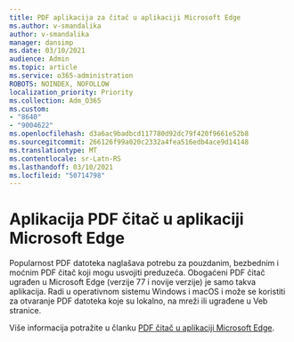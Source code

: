 ```yaml
---
title: PDF aplikacija za čitač u aplikaciji Microsoft Edge
ms.author: v-smandalika
author: v-smandalika
manager: dansimp
ms.date: 03/10/2021
audience: Admin
ms.topic: article
ms.service: o365-administration
ROBOTS: NOINDEX, NOFOLLOW
localization_priority: Priority
ms.collection: Adm_O365
ms.custom:
- "8640"
- "9004622"
ms.openlocfilehash: d3a6ac9badbcd117780d92dc79f420f9661e52b8
ms.sourcegitcommit: 266126f99a020c2332a4fea516edb4ace9d14148
ms.translationtype: MT
ms.contentlocale: sr-Latn-RS
ms.lasthandoff: 03/10/2021
ms.locfileid: "50714798"
---
```

# <a name="pdf-reader-app-in-microsoft-edge"></a>Aplikacija PDF čitač u aplikaciji Microsoft Edge

Popularnost PDF datoteka naglašava potrebu za pouzdanim, bezbednim i moćnim PDF čitač koji mogu usvojiti preduzeća. Obogaćeni PDF čitač ugrađen u Microsoft Edge (verzije 77 i novije verzije) je samo takva aplikacija. Radi u operativnom sistemu Windows i macOS i može se koristiti za otvaranje PDF datoteka koje su lokalno, na mreži ili ugrađene u Veb stranice.

Više informacija potražite u članku [PDF čitač u aplikaciji Microsoft Edge](https://docs.microsoft.com/deployedge/microsoft-edge-pdf).
